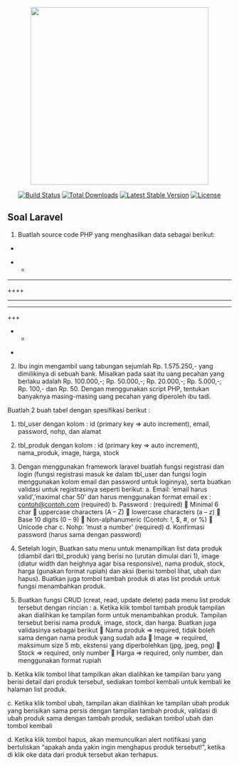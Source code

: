 <p align="center"><img src="https://res.cloudinary.com/dtfbvvkyp/image/upload/v1566331377/laravel-logolockup-cmyk-red.svg" width="400"></p>

<p align="center">
<a href="https://travis-ci.org/laravel/framework"><img src="https://travis-ci.org/laravel/framework.svg" alt="Build Status"></a>
<a href="https://packagist.org/packages/laravel/framework"><img src="https://poser.pugx.org/laravel/framework/d/total.svg" alt="Total Downloads"></a>
<a href="https://packagist.org/packages/laravel/framework"><img src="https://poser.pugx.org/laravel/framework/v/stable.svg" alt="Latest Stable Version"></a>
<a href="https://packagist.org/packages/laravel/framework"><img src="https://poser.pugx.org/laravel/framework/license.svg" alt="License"></a>
</p>

## Soal Laravel

1. Buatlah source code PHP yang menghasilkan data sebagai berikut:
+
- -
***
++++
- - - - -
****
+++
- -
*
 
2. Ibu ingin mengambil uang tabungan sejumlah Rp. 1.575.250,- yang dimilikinya di sebuah bank.
Misalkan  pada  saat  itu  uang  pecahan  yang  berlaku  adalah  Rp.  100.000,-;  Rp. 50.000,-; Rp.
20.000,-; Rp. 5.000,-; Rp. 100,- dan Rp. 50. Dengan menggunakan script PHP, tentukan
banyaknya masing-masing uang pecahan yang diperoleh ibu tadi. 

 
Buatlah 2 buah tabel dengan spesifikasi berikut :
1. tbl_user dengan kolom : id (primary key => auto increment), email, password, nohp, dan
alamat
2. tbl_produk dengan kolom : id (primary key => auto increment), nama_produk, image, harga,
stock
 
3. Dengan menggunakan framework laravel buatlah fungsi registrasi dan login (fungsi registrasi
masuk ke dalam tbl_user dan fungsi login menggunakan kolom email dan password untuk
loginnya), serta buatkan validasi untuk registrasinya seperti berikut:
a. Email: ‘email harus valid’,’maximal char 50’ dan harus menggunakan format email ex :
contoh@contoh.com (required)
b. Password : (required) 
 Minimal 6 char
 uppercase characters (A – Z)
 lowercase characters (a – z)
 Base 10 digits (0 – 9)
 Non-alphanumeric (Contoh: !, $, #, or %)
 Unicode char 
c. Nohp: ‘must a number’ (required)
d. Konfirmasi password (harus sama dengan password)
 
4. Setelah login, Buatkan satu menu untuk menampilkan list data produk (diambil dari
tbl_produk) yang berisi no (urutan dimulai dari 1), image (diatur width dan heighnya agar
bisa responsive), nama produk, stock, harga (gunakan format rupiah) dan aksi (berisi tombol 
lihat, ubah dan hapus). Buatkan juga tombol tambah produk di atas list produk untuk fungsi
menambahkan produk.
 
5. Buatkan fungsi CRUD (creat, read, update delete) pada menu list produk tersebut dengan
rincian :
a. Ketika klik tombol tambah produk tampilan akan dialihkan ke tampilan form untuk
menambahkan produk. Tampilan tersebut berisi nama produk, image, stock, dan
harga. Buatkan juga validasinya sebagai berikut
 Nama produk => required, tidak boleh sama dengan nama produk yang
sudah ada
 Image => required, maksimum size 5 mb, ekstensi yang diperbolehkan (jpg,
jpeg, png)
 Stock => required, only number
 Harga => required, only number, dan menggunakan format rupiah

b. Ketika klik tombol lihat tampilkan akan dialihkan ke tampilan baru yang berisi detail
dari produk tersebut, sediakan tombol kembali untuk kembali ke halaman list
produk.
 
 
c. Ketika klik tombol ubah, tampilan akan dialihkan ke tampilan ubah produk yang
berisikan sama persis dengan tampilan tambah produk, validasi di ubah produk
sama dengan tambah produk, sediakan tombol ubah dan tombol kembali
 
d. Ketika klik tombol hapus, akan memunculkan alert notifikasi yang bertuliskan
“apakah anda yakin ingin menghapus produk tersebut!”, ketika di klik oke data dari
produk tersebut akan terhapus. 
 
 
 
